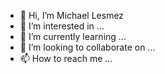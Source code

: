 - 👋 Hi, I’m Michael Lesmez
- 👀 I’m interested in ...
- 🌱 I’m currently learning ...
- 💞️ I’m looking to collaborate on ...
- 📫 How to reach me ...

<!---
mlesmez/mlesmez is a ✨ special ✨ repository because its `README.md` (this file) appears on your GitHub profile.
You can click the Preview link to take a look at your changes.
--->
